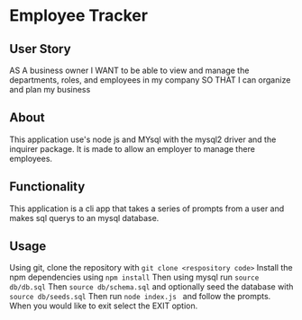 # Employee Tracker

## User Story

AS A business owner
I WANT to be able to view and manage the departments, roles, and employees in my company
SO THAT I can organize and plan my business

## About 

This application use's node js and MYsql with the mysql2 driver and the inquirer package. It is made to allow an employer to manage there employees.

##  Functionality

This application is a cli app that takes a series of prompts from a user and makes sql querys to an mysql database.

##  Usage 

Using git, clone the repository with ```git clone <respository code>```
Install the npm dependencies using ```npm install```
Then using mysql run ```source db/db.sql```
Then ```source db/schema.sql``` and optionally seed the database with ```source db/seeds.sql```
Then run ```node index.js ``` and follow the prompts.
When you would like to exit select the EXIT option.